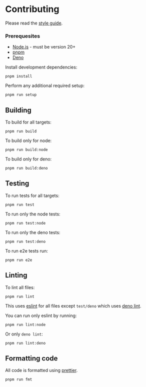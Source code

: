 # Contributing

Please read the [style guide](style_guide.md).

### Prerequesites

- [Node.js](https://nodejs.org/en/download/) - must be version 20+
- [pnpm](https://pnpm.io/installation)
- [Deno](https://deno.land/manual/getting_started/installation)

Install development dependencies:

```
pnpm install
```

Perform any additional required setup:

```
pnpm run setup
```

## Building

To build for all targets:

```
pnpm run build
```

To build only for node:

```
pnpm run build:node
```

To build only for deno:

```
pnpm run build:deno
```

## Testing

To run tests for all targets:

```
pnpm run test
```

To run only the node tests:

```
pnpm run test:node
```

To run only the deno tests:

```
pnpm run test:deno
```

To run e2e tests run:

```
pnpm run e2e
```

## Linting

To lint all files:

```
pnpm run lint
```

This uses [eslint](https://eslint.org) for all files except `test/deno` which uses [deno lint](https://deno.land/manual/tools/linter).

You can run only eslint by running:

```
pnpm run lint:node
```

Or only `deno lint`:

```
pnpm run lint:deno
```

## Formatting code

All code is formatted using [prettier](https://prettier.io).

```
pnpm run fmt
```
